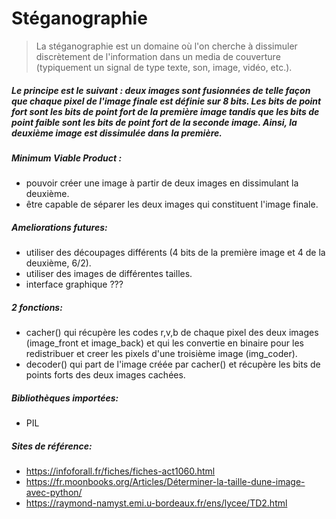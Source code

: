 # Stéganographie

> La stéganographie est un domaine où l'on cherche à dissimuler discrètement de l'information dans un media de couverture (typiquement un signal de type texte, son, image, vidéo, etc.).
##### Le principe est le suivant : deux images sont fusionnées de telle façon que chaque pixel de l'image finale est définie sur 8 bits. Les bits de point fort sont les bits de point fort de la première image tandis que les bits de point faible sont les bits de point fort de la seconde image. Ainsi, la deuxième image est dissimulée dans la première.
##### Minimum Viable Product :
- pouvoir créer une image à partir de deux images en dissimulant la deuxième.
- être capable de séparer les deux images qui constituent l'image finale.
##### Ameliorations futures:
- utiliser des découpages différents (4 bits de la première image et 4 de la deuxième, 6/2).
- utiliser des images de différentes tailles.
- interface graphique ???
##### 2 fonctions:
- cacher() qui récupère les codes r,v,b de chaque pixel des deux images (image_front et image_back) et qui les convertie en binaire pour les redistribuer et creer les pixels d'une troisième image (img_coder).
- decoder() qui part de l'image créée par cacher() et récupère les bits de points forts des deux images cachées.
##### Bibliothèques importées:
- PIL
##### Sites de référence:
- https://infoforall.fr/fiches/fiches-act1060.html
- https://fr.moonbooks.org/Articles/Déterminer-la-taille-dune-image-avec-python/
- https://raymond-namyst.emi.u-bordeaux.fr/ens/lycee/TD2.html
